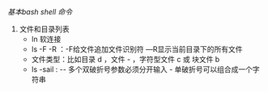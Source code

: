 *基本bash shell 命令*
1. 文件和目录列表
	- ln 软连接
	- ls -F -R  ：-F给文件追加文件识别符 —R显示当前目录下的所有文件
	- 文件类型：比如目录 d ，文件 - ，字符型文件 c 或 块文件 b
	- ls -sail : -- 多个双破折号参数必须分开输入 - 单破折号可以组合成一个字符串